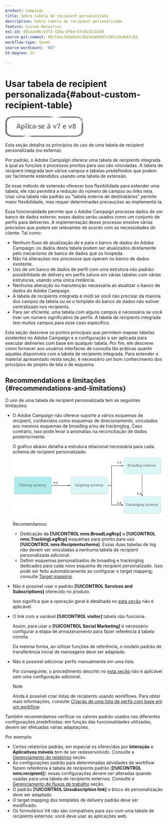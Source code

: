 ```yaml
---
product: campaign
title: Sobre tabela de recipient personalizada
description: Sobre tabela de recipient personalizada
feature: Custom Resources
exl-id: d8cea496-b3f3-420a-bf6e-b7cbb321b30d
source-git-commit: 90c52ec144a6a3c1b534a80507e38fa3ed64fc83
workflow-type: tm+mt
source-wordcount: '667'
ht-degree: 2%

---
```


# Usar tabela de recipient personalizada{#about-custom-recipient-table}

![](../../assets/common.svg)

Esta seção detalha os princípios do uso de uma tabela de recipient personalizada (ou externa).

Por padrão, o Adobe Campaign oferece uma tabela de recipients integrada à qual as funções e processos prontos para uso são vinculadas. A tabela de recipient integrada tem vários campos e tabelas predefinidos que podem ser facilmente estendidos usando uma tabela de extensão.

Se esse método de extensão oferecer boa flexibilidade para estender uma tabela, ele não permitirá a redução do número de campos ou links nela. Usar uma tabela não padrão ou &quot;tabela externa de destinatários&quot; permite maior flexibilidade, mas requer determinadas precauções ao implementá-la.

Essa funcionalidade permite que o Adobe Campaign processe dados de um banco de dados externo: esses dados serão usados como um conjunto de perfis para deliveries. A implementação desse processo envolve várias precisões que podem ser relevantes de acordo com as necessidades do cliente. Tal como:

* Nenhum fluxo de atualização de e para o banco de dados do Adobe Campaign: os dados desta tabela podem ser atualizados diretamente pelo mecanismo de banco de dados que os hospeda.
* Não há alterações nos processos que operam no banco de dados existente.
* Uso de um banco de dados de perfil com uma estrutura não padrão: possibilidade de delivery em perfis salvos em várias tabelas com várias estruturas, usando uma única instância.
* Nenhuma alteração ou manutenção necessária ao atualizar o banco de dados do Adobe Campaign.
* A tabela de recipients integrada é inútil se você não precisar da maioria dos campos da tabela ou se o template do banco de dados não estiver centralizado nos recipients.
* Para ser eficiente, uma tabela com alguns campos é necessária se você tiver um número significativo de perfis. A tabela de recipients integrada tem muitos campos para esse caso específico.

Esta seção descreve os pontos principais que permitem mapear tabelas existentes no Adobe Campaign e a configuração a ser aplicada para executar deliveries com base em qualquer tabela. Por fim, ele descreve como fornecer aos usuários interfaces de consulta tão práticas quanto aquelas disponíveis com a tabela de recipients integrada. Para entender o material apresentado nesta seção, é necessário um bom conhecimento dos princípios de projeto de tela e de esquema.

## Recommendations e limitações {#recommendations-and-limitations}

O uso de uma tabela de recipient personalizada tem as seguintes limitações:

* O Adobe Campaign não oferece suporte a vários esquemas de recipient, conhecidos como esquemas de direcionamento, vinculados aos mesmos esquemas de broadlog e/ou de trackinglog. Caso contrário, isso pode levar a anomalias na reconciliação de dados posteriormente.

   O gráfico abaixo detalha a estrutura relacional necessária para cada schema de recipient personalizado:
   ![](assets/custom_recipient_limitation.png)

   Recomendamos:

   * Dedicação da **[!UICONTROL nms:BroadLogRcp]** e **[!UICONTROL nms:TrackingLogRcp]** esquemas para pronto para uso **[!UICONTROL nms:Recipientschema]**. Essas duas tabelas de log não devem ser vinculadas a nenhuma tabela de recipient personalizada adicional.
   * Definir esquemas personalizados de broadlog e trackinglog dedicados para cada novo esquema de recipient personalizado. Isso pode ser feito automaticamente ao configurar o target mapping; consulte [Target mapping](../../configuration/using/target-mapping.md).

* Não é possível usar o padrão **[!UICONTROL Services and Subscriptions]** oferecido no produto.

   Isso significa que a operação geral é detalhada no [esta seção](../../delivery/using/managing-subscriptions.md) não é aplicável.

* O link com a variável **[!UICONTROL visitor]** tabela não funciona.

   Assim, para usar o **[!UICONTROL Social Marketing]** é necessário configurar a etapa de armazenamento para fazer referência à tabela correta.

   Da mesma forma, ao utilizar funções de referência, o modelo padrão de transferência inicial de mensagens deve ser adaptado.

* Não é possível adicionar perfis manualmente em uma lista.

   Por conseguinte, o procedimento descrito no [esta seção](../../platform/using/creating-and-managing-lists.md) não é aplicável sem uma configuração adicional.

   >[!NOTE]
   >
   >Ainda é possível criar listas de recipients usando workflows. Para obter mais informações, consulte [Criação de uma lista de perfis com base em um workflow](../../configuration/using/creating-a-profile-list-with-a-workflow.md).

Também recomendamos verificar os valores padrão usados nas diferentes configurações predefinidas: em função das funcionalidades utilizadas, devem ser efetuadas várias adaptações.

Por exemplo:

* Certos relatórios padrão, em especial os oferecidos por **Interação** e **Aplicativos móveis** tem de ser redesenvolvido. Consulte a [Gerenciamento de relatórios](../../configuration/using/managing-reports.md) seção.
* As configurações padrão para determinadas atividades de workflow fazem referência à tabela de recipients padrão (**[!UICONTROL nms:recipient]**): essas configurações devem ser alteradas quando usadas para uma tabela de recipients externos. Consulte a [Gerenciamento de fluxos de trabalho](../../configuration/using/managing-workflows.md) seção.
* O padrão **[!UICONTROL Unsubscription link]** o bloco de personalização deve ser adaptado.
* O target mapping dos templates de delivery padrão deve ser modificado.
* Os formulários V4 não são compatíveis para uso com uma tabela de recipients externos: você deve usar as aplicações web.
